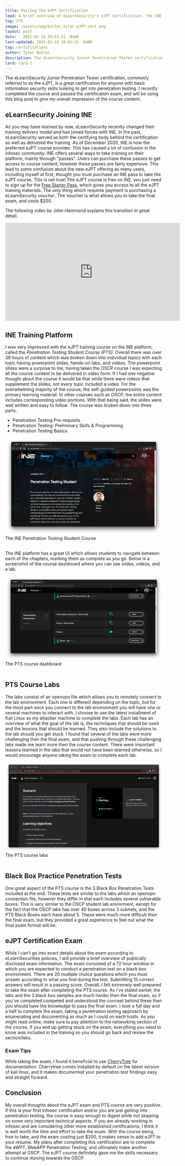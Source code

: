 ```yaml
---
title: Passing the eJPT Certification
lead: A brief overview of eLearnSecurity's eJPT Certification, the INE Course, and eJPT Exam 
tag: CTF
image: /assets/img/butler,tyler-eJPT-cert.png
layout: post
date:   2021-01-10 20:01:21 -0400
last-updated: 2021-01-10 20:01:21 -0400
tag: certifications
author: Tyler Butler
description: The eLearnSecurity Junior Penetration Tester certification, commonly referred to as the eJPT, is a great certification for anyone with basic information security skills looking to get into penetration testing. I recently completed the course and passed the certification exam, and will be using this blog post to give my overall impression of the course content
card: card-1
---
```


The eLearnSecurity Junior Penetration Tester certification, commonly referred to as the eJPT, is a great certification for anyone with basic information security skills looking to get into penetration testing. I recently completed the course and passed the certification exam, and will be using this blog post to give my overall impression of the course content.

## eLearnSecurity Joining INE  
As you may have learned by now, eLearnSecurity recently changed their training delivery model and has joined forces with INE. In the past, eLearnSecurity served as both the certifying body behind the certification as well as delivered the training. As of December 2020, INE is now the preferred eJPT course provider. This has caused a lot of confusion in the infosec community. INE offers several ways to take training on their platform, mainly through "passes". Users can purchase these passes to get access to course content, however these passes are fairly expensive. This lead to some confusion about the new eJPT offering as many users, including myself at first, thought you must purchase an INE pass to take the eJPT course. This is not true! The eJPT course is free on INE, you just need to sign up for the [Free Starter Pass](https://ine.com/blogs/ine-news-updates/ine-releases-new-free-starter-pass), which gives you access to all the eJPT training materials. The only thing which requires payment is purchasing a eLearnSecurity *voucher*. The voucher is what allows you to take the final exam, and costs $200.   

The following video by John Hammond explains this transition in great detail.

<center><iframe width="560" height="315" src="https://www.youtube.com/embed/ymdhCZdARsI" frameborder="0" allow="accelerometer; autoplay; clipboard-write; encrypted-media; gyroscope; picture-in-picture" allowfullscreen></iframe></center>

## INE Training Platform   

I was very impressed with the eJPT training course on the INE platform, called the *Penetration Testing Student Course (PTS)*. Overall there was over 38 hours of content which was broken down into individual topics with each topic having powerpoint slides, hands-on labs, and videos. The powerpoint slides were a surprise to me, having taken the OSCP course I was expecting all the course content to be delivered in video form. If I had one negative thought about the course it would be that while there were videos that supplement the slides, not every topic included a video. For the overwhelming majority of the course, the self-guided powerpoints was the primary learning material. In other courses such as OSCP, the entire content includes corresponding video portions. With that being said, the slides were well written and easy to follow. The course was broken down into three parts.  
+  Penetration Testing Pre-requisits 
+  Penetration Testing: Preliminary Skills & Programming 
+  Penetration Testing Basics   

<div class="row mt-3">
    <div class="center">
        <img class="img-fluid rounded z-depth-1" src="/assets/img/posts/2021-10-01-ejpt/pts-img.png">
        <figcaption class="figure-caption text-end">The INE Penetration Testing Student Course</figcaption>
    </div>
</div>
<br/>  


The INE platform has a great UI which allows students to navigate between each of the chapters, marking them as complete as you go. Below is a screenshot of the course dashboard where you can see slides, videos, and a lab.  
<div class="row mt-3">
    <div class="center">
        <img class="img-fluid rounded z-depth-1" src="assets/img/posts/2021-10-01-ejpt/INE.png">
        <figcaption class="figure-caption text-end">The PTS course dashboard</figcaption>
    </div>
</div>
<br/>  

## PTS Course Labs  
The labs consist of an openvpn file which allows you to remotely connect to the lab environment. Each one is different depending on the topic, but for the most part once you connect to the lab environment you will have one or several machines to interact with. I choose to use the latest installment of Kali Linux as my attacker machine to complete the labs. Each lab has an overview of what the goal of the lab is, the techniques that should be used and the lessons that should be learned. They also include the solutions to the lab should you get stuck. I found that several of the labs were more challenging then the final exam, and that pushing through these challenging labs made me learn more then the course content. There were important lessons learned in the labs that would not have been learned otherwise, so I would encourage anyone taking the exam to complete each lab.  


<div class="row mt-3">
    <div class="center">
        <img class="img-fluid rounded z-depth-1" src="/assets/img/posts/2021-10-01-ejpt/lab.png">
        <figcaption class="figure-caption text-end">The PTS course labs</figcaption>
    </div>
</div>
<br/>  


## Black Box Practice Penetration Tests 
One great aspect of the PTS course is the 3 Black Box Penetration Tests included at the end. These tests are similar to the labs which an openvpn connection file, however they differ in that each includes several vulnerable boxes. This is very similar to the OSCP student lab enviorment, except for the fact that the OSCP labs has over 40 boxes across 3 subnets, and the PTS Black Boxes each have about 5. These were much more difficult then the final exam, but they provided a great experience to feel out what the final exam format will be.   

## eJPT Certification Exam  
While I can't go into exact details about the exam according to eLearnSecurities policies, I will provide a brief overview of publically disclosed exam information. The exam consisted of a 72 hour window in which you are expected to conduct a penetration test on a black box environment. There are 20 multiple choice questions which you must answer according to what you find during the test. Submitting 15 correct answers will result in a passing score. Overall, I felt extremely well prepared to take the exam after completing the PTS course. As i've stated earlier, the labs and the 3 black box samples are much harder then the final exam, so if you've completed competed and understood the concept behind these then you should have the knowledge to pass the final exam. I took a full day and a half to complete the exam, taking a penetration testing approach by enumerating and documenting as much as I could on each hosts. As you might read online, make sure to pay attention to the networking section of the course, if you end up getting stuck on the exam, everything you need to know *was* included in the training so you should go back and review the section/labs.  

### Exam Tips  
While taking the exam, I found it beneficial to use [CherryTree](https://www.giuspen.com/cherrytree/) for documentation. Cherrytree comes installed by default on the latest version of kali linux, and it makes documented your penetration test findings easy and straight forward.

## Conclusion  
My overall thoughts about the eJPT exam and PTS course are very positive. If this is your first infosec certification and/or you are just getting into penetration testing, the course is easy enough to digest while not skipping on some very important technical aspects. If you are already working in infosec and are considering other more established certifications, I think it is well worth the time and effort to take the exam. With the course being free to take, and the exam costing just $200, it makes sense to add eJPT to your resume. My plans after completing this certification are to complete the eWPT, WebAPP Penetration Testing, and ultimately make another attempt at OSCP. The eJPT course definitely gave me the skills necessary to continue moving towards the OSCP. 

